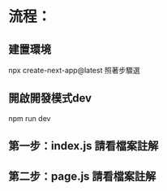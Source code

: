 # 流程：

## 建置環境
npx create-next-app@latest
照著步驟選

## 開啟開發模式dev
npm run dev

## 第一步：index.js 請看檔案註解

## 第二步：page.js 請看檔案註解